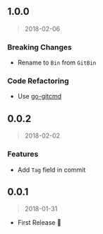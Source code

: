 ## 1.0.0

> 2018-02-06

### Breaking Changes

* Rename to `Bin` from `GitBin`

### Code Refactoring

* Use [go-gitcmd](https://github.com/tsuyoshiwada/go-gitcmd)


## 0.0.2

> 2018-02-02

### Features

* Add `Tag` field in commit


## 0.0.1

> 2018-01-31

* First Release :tada:

